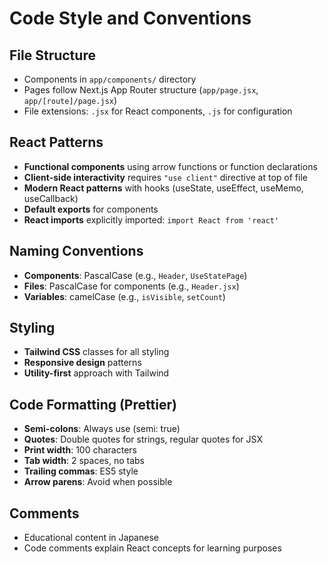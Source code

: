 # Code Style and Conventions

## File Structure
- Components in `app/components/` directory
- Pages follow Next.js App Router structure (`app/page.jsx`, `app/[route]/page.jsx`)
- File extensions: `.jsx` for React components, `.js` for configuration

## React Patterns
- **Functional components** using arrow functions or function declarations
- **Client-side interactivity** requires `"use client"` directive at top of file
- **Modern React patterns** with hooks (useState, useEffect, useMemo, useCallback)
- **Default exports** for components
- **React imports** explicitly imported: `import React from 'react'`

## Naming Conventions
- **Components**: PascalCase (e.g., `Header`, `UseStatePage`)
- **Files**: PascalCase for components (e.g., `Header.jsx`)
- **Variables**: camelCase (e.g., `isVisible`, `setCount`)

## Styling
- **Tailwind CSS** classes for all styling
- **Responsive design** patterns
- **Utility-first** approach with Tailwind

## Code Formatting (Prettier)
- **Semi-colons**: Always use (semi: true)
- **Quotes**: Double quotes for strings, regular quotes for JSX
- **Print width**: 100 characters
- **Tab width**: 2 spaces, no tabs
- **Trailing commas**: ES5 style
- **Arrow parens**: Avoid when possible

## Comments
- Educational content in Japanese
- Code comments explain React concepts for learning purposes